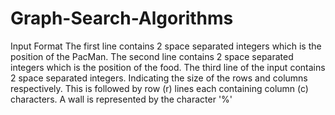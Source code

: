# Graph-Search-Algorithms
Input Format  The first line contains 2 space separated integers which is the position of the PacMan.  The second line contains 2 space separated integers which is the position of the food.  The third line of the input contains 2 space separated integers. Indicating the size of the rows and columns respectively.  This is followed by row (r) lines each containing column (c) characters. A wall is represented by the character '%'
